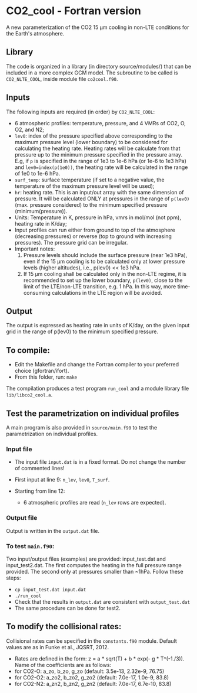# CO2_cool - Fortran version
A new parameterization of the CO2 15 µm cooling in non-LTE conditions for the Earth's atmosphere.

## Library 

The code is organized in a library (in directory source/modules/) that can be included in a more complex GCM model. 
The subroutine to be called is `CO2_NLTE_COOL`, inside module file `co2cool.f90`. 

## Inputs

The following inputs are required (in order) by `CO2_NLTE_COOL`:
- 6 atmospheric profiles: temperature, pressure, and 4 VMRs of CO2, O, O2, and N2; 
- `lev0`: index of the pressure specified above corresponding to the maximum pressure level (lower boundary) to be considered for calculating the heating rate. Heating rates will be calculate from that pressure up to the minimum pressure specified in the pressure array. E.g, if `p` is specified in the range of 1e3 to 1e-6 hPa (or 1e-6 to 1e3 hPa) and `lev0=index(p(1e0))`, the heating rate will be calculated in the range of 1e0 to 1e-6 hPa.
- `surf_temp`: surface temperature (if set to a negative value, the temperature of the maximum pressure level will be used);
- `hr`: heating rate. This is an input/out array with the same dimension of pressure. It will be calculated ONLY at pressures in the range of `p(lev0)` (max. pressure considered) to the minimum specified pressure (minimum(pressure)). 
- Units: Temperature in K, pressure in hPa, vmrs in mol/mol (not ppm), heating rate in K/day;
- Input profiles can run either from ground to top of the atmosphere (decreasing pressures) or reverse (top to ground with increasing pressures). The pressure grid can be irregular. 
- Important notes:
  1) Pressure levels should include the surface pressure (near 1e3 hPa), even if the 15 µm cooling is to be calculated only at lower pressure levels (higher altitudes), i.e.,   p(lev0) << 1e3 hPa.
  2) If 15 µm cooling shall be calculated only in the non-LTE regime, it is recommended to set up the lower boundary, `p(lev0)`, close to the limit of the LTE/non-LTE transition, e.g. 1 hPa. In this way, more time-consuming calculations in the LTE region will be avoided.

## Output

The output is expressed as heating rate in units of K/day, on the given input grid in the range of p(lev0) to the minimum specified pressure.

## To compile:
- Edit the Makefile and change the Fortran compiler to your preferred choice (gfortran/ifort).
- From this folder, run: `make`

The compilation produces a test program `run_cool` and a module library file `lib/libco2_cool.a`.

## Test the parametrization on individual profiles
A main program is also provided in `source/main.f90` to test the parametrization on individual profiles. 
### Input file
- The input file `input.dat` is in a fixed format. Do not change the number of commented lines!

- First input at line 9: `n_lev`, `lev0`, `T_surf`.

- Starting from line 12:
    - 6 atmospheric profiles are read (`n_lev` rows are expected). 

### Output file
Output is written in the `output.dat` file.

### To test `main.f90`:
Two input/output files (examples) are provided: input_test.dat and input_test2.dat. The first computes the heating in the full pressure range provided. The second only at pressures smaller than ~1hPa. Follow these steps: 
- `cp input_test.dat input.dat`
- `./run_cool`
- Check that the results in `output.dat` are consistent with `output_test.dat`
- The same procedure can be done for test2.

## To modify the collisional rates:
Collisional rates can be specified in the `constants.f90` module. Default values are as in Funke et al., JQSRT, 2012.
- Rates are defined in the form: z = a * sqrt(T) + b * exp(- g * T^(-1./3)). Name of the coefficients are as follows: 
- for CO2-O: a_zo, b_zo, g_zo  (default: 3.5e-13, 2.32e-9, 76.75)
- for CO2-O2: a_zo2, b_zo2, g_zo2  (default: 7.0e-17, 1.0e-9, 83.8)
- for CO2-N2: a_zn2, b_zn2, g_zn2  (default: 7.0e-17, 6.7e-10, 83.8)
